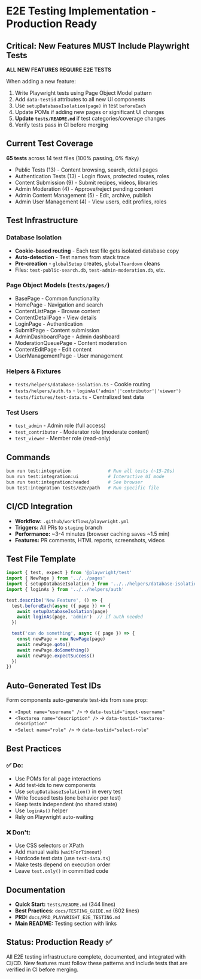 # E2E Testing Implementation - Production Ready

## Critical: New Features MUST Include Playwright Tests

**ALL NEW FEATURES REQUIRE E2E TESTS**

When adding a new feature:
1. Write Playwright tests using Page Object Model pattern
2. Add `data-testid` attributes to all new UI components
3. Use `setupDatabaseIsolation(page)` in test `beforeEach`
4. Update POMs if adding new pages or significant UI changes
5. **Update `tests/README.md`** if test categories/coverage changes
6. Verify tests pass in CI before merging

## Current Test Coverage

**65 tests** across 14 test files (100% passing, 0% flaky)
- Public Tests (13) - Content browsing, search, detail pages
- Authentication Tests (13) - Login flows, protected routes, roles
- Content Submission (9) - Submit recipes, videos, libraries
- Admin Moderation (4) - Approve/reject pending content
- Admin Content Management (5) - Edit, archive, publish
- Admin User Management (4) - View users, edit profiles, roles

## Test Infrastructure

### Database Isolation
- **Cookie-based routing** - Each test file gets isolated database copy
- **Auto-detection** - Test names from stack trace
- **Pre-creation** - `globalSetup` creates, `globalTeardown` cleans
- Files: `test-public-search.db`, `test-admin-moderation.db`, etc.

### Page Object Models (`tests/pages/`)
- BasePage - Common functionality
- HomePage - Navigation and search
- ContentListPage - Browse content
- ContentDetailPage - View details
- LoginPage - Authentication
- SubmitPage - Content submission
- AdminDashboardPage - Admin dashboard
- ModerationQueuePage - Content moderation
- ContentEditPage - Edit content
- UserManagementPage - User management

### Helpers & Fixtures
- `tests/helpers/database-isolation.ts` - Cookie routing
- `tests/helpers/auth.ts` - `loginAs('admin'|'contributor'|'viewer')`
- `tests/fixtures/test-data.ts` - Centralized test data

### Test Users
- `test_admin` - Admin role (full access)
- `test_contributor` - Moderator role (moderate content)
- `test_viewer` - Member role (read-only)

## Commands

```bash
bun run test:integration              # Run all tests (~15-20s)
bun run test:integration:ui           # Interactive UI mode
bun run test:integration:headed       # See browser
bun test:integration tests/e2e/path   # Run specific file
```

## CI/CD Integration

- **Workflow:** `.github/workflows/playwright.yml`
- **Triggers:** All PRs to `staging` branch
- **Performance:** ~3-4 minutes (browser caching saves ~1.5 min)
- **Features:** PR comments, HTML reports, screenshots, videos

## Test File Template

```typescript
import { test, expect } from '@playwright/test'
import { NewPage } from '../../pages'
import { setupDatabaseIsolation } from '../../helpers/database-isolation'
import { loginAs } from '../../helpers/auth'

test.describe('New Feature', () => {
  test.beforeEach(async ({ page }) => {
    await setupDatabaseIsolation(page)
    await loginAs(page, 'admin')  // if auth needed
  })

  test('can do something', async ({ page }) => {
    const newPage = new NewPage(page)
    await newPage.goto()
    await newPage.doSomething()
    await newPage.expectSuccess()
  })
})
```

## Auto-Generated Test IDs

Form components auto-generate test-ids from `name` prop:
- `<Input name="username" />` → `data-testid="input-username"`
- `<Textarea name="description" />` → `data-testid="textarea-description"`
- `<Select name="role" />` → `data-testid="select-role"`

## Best Practices

### ✅ Do:
- Use POMs for all page interactions
- Add test-ids to new components
- Use `setupDatabaseIsolation()` in every test
- Write focused tests (one behavior per test)
- Keep tests independent (no shared state)
- Use `loginAs()` helper
- Rely on Playwright auto-waiting

### ❌ Don't:
- Use CSS selectors or XPath
- Add manual waits (`waitForTimeout`)
- Hardcode test data (use `test-data.ts`)
- Make tests depend on execution order
- Leave `test.only()` in committed code

## Documentation

- **Quick Start:** `tests/README.md` (344 lines)
- **Best Practices:** `docs/TESTING_GUIDE.md` (602 lines)
- **PRD:** `docs/PRD_PLAYWRIGHT_E2E_TESTING.md`
- **Main README:** Testing section with links

## Status: Production Ready ✅

All E2E testing infrastructure complete, documented, and integrated with CI/CD. New features must follow these patterns and include tests that are verified in CI before merging.
